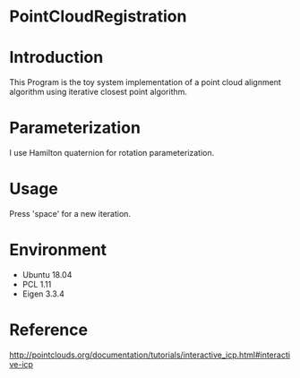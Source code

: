 # PointCloudRegistration

# Introduction
This Program is the toy system implementation of a point cloud alignment algorithm using iterative closest point algorithm. 

# Parameterization
I use Hamilton quaternion for rotation parameterization.

# Usage
Press 'space' for a new iteration.

# Environment
+ Ubuntu 18.04
+ PCL 1.11
+ Eigen 3.3.4

# Reference
http://pointclouds.org/documentation/tutorials/interactive_icp.html#interactive-icp
